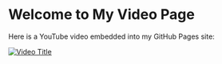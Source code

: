 # Welcome to My Video Page

Here is a YouTube video embedded into my GitHub Pages site:

[![Video Title](https://img.youtube.com/vi/VIDEO_ID/0.jpg)](https://www.youtube.com/watch?v=VIDEO_ID)
